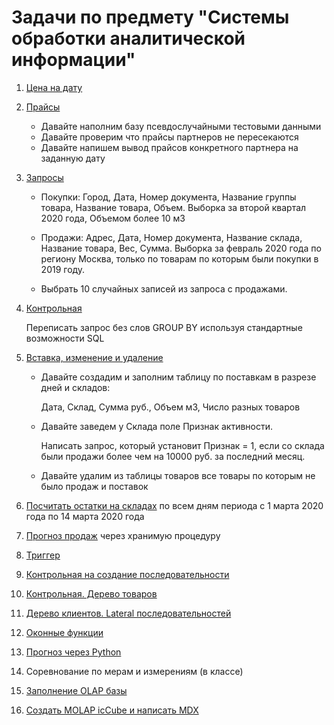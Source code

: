 # Задачи по предмету "Системы обработки аналитической информации"

1. [Цена  на дату](https://github.com/AlbertLatypov/postgreeFIRM/blob/master/1.sql)

2. [Прайсы](https://github.com/AlbertLatypov/postgreeFIRM/blob/master/2.sql)

   * Давайте наполним базу псевдослучайными тестовыми данными
   * Давайте проверим что прайсы партнеров не пересекаются
   * Давайте напишем вывод прайсов конкретного партнера на заданную дату

3. [Запросы](https://github.com/AlbertLatypov/postgreeFIRM/blob/master/3.sql)

    * Покупки: Город, Дата, Номер документа, Название группы товара, Название товара, Объем. Выборка за второй квартал 2020 года, Объемом более 10 м3

    * Продажи: Адрес, Дата, Номер документа, Название склада, Название товара, Вес, Сумма. Выборка за февраль 2020 года по региону Москва, только по товарам по которым были покупки в 2019 году.

    * Выбрать 10 случайных записей из запроса с продажами.

4. [Контрольная](https://github.com/AlbertLatypov/postgreeFIRM/blob/master/4.sql)

      Переписать запрос без слов GROUP BY используя стандартные возможности SQL

5. [Вставка, изменение и удаление](https://github.com/AlbertLatypov/postgreeFIRM/blob/master/5.sql)

      * Давайте создадим и заполним таблицу по поставкам в разрезе дней и складов: 

        Дата, Склад, Сумма руб., Объем м3, Число разных товаров

      * Давайте заведем у Склада поле Признак активности.

        Написать запрос, который установит Признак = 1, если со склада были продажи более чем на 10000 руб. за последний месяц.

      * Давайте удалим из таблицы товаров все товары по которым не было продаж и поставок

6. [Посчитать остатки на складах](https://github.com/AlbertLatypov/postgreeFIRM/blob/master/6.sql) по всем дням периода с 1 марта 2020 года по 14 марта 2020 года

7. [Прогноз продаж](https://github.com/AlbertLatypov/postgreeFIRM/blob/master/7.sql) через хранимую процедуру

8. [Триггер]()

9. [Контрольная на создание последовательности]()

10. [Контрольная. Дерево товаров]()

11. [Дерево клиентов. Lateral последовательностей]()

12. [Оконные функции]()

13. [Прогноз через Python]()

14. Соревнование по мерам и измерениям (в классе)

15. [Заполнение OLAP базы](https://github.com/AlbertLatypov/postgreeFIRM/blob/master/15.sql)

16. [Создать MOLAP icCube и написать MDX]()
